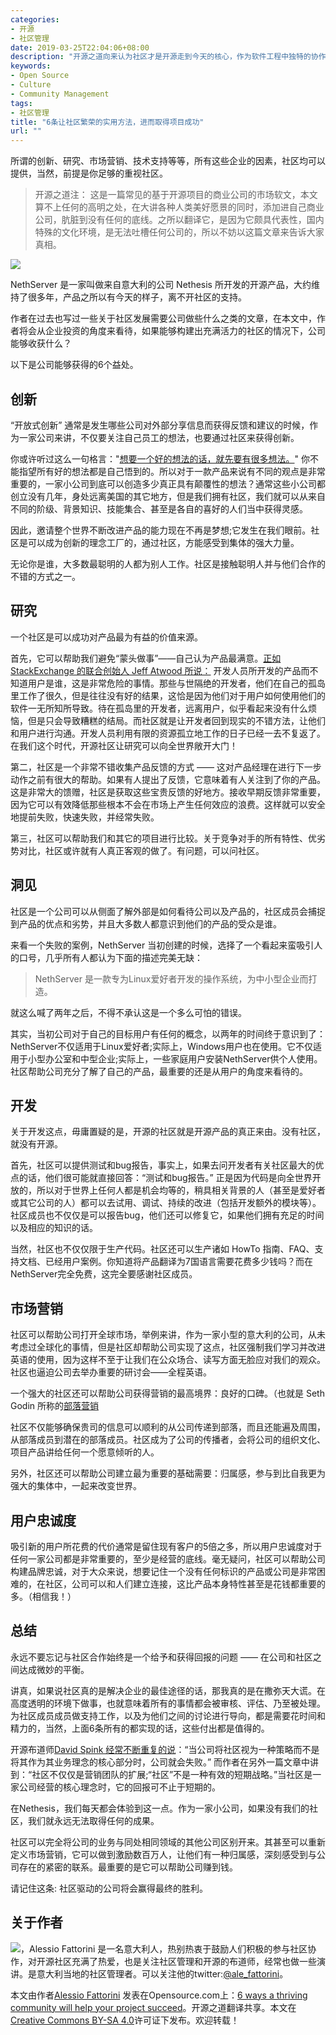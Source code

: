```yaml
---
categories:
- 开源
- 社区管理
date: 2019-03-25T22:04:06+08:00
description: "开源之道向来认为社区才是开源走到今天的核心，作为软件工程中独特的协作模式，开源社区成就了现代软件产业的基石。要知道，所谓的开源，并不仅仅是指的源代码，还有开发的整个过程、以及组织的过程。而后者才是人类历次工业革命的真正核心所在。"
keywords:
- Open Source
- Culture
- Community Management
tags:
- 社区管理
title: "6条让社区繁荣的实用方法，进而取得项目成功"
url: ""
---
```


所谓的创新、研究、市场营销、技术支持等等，所有这些企业的因素，社区均可以提供，当然，前提是你足够的重视社区。

> 开源之道注： 这是一篇常见的基于开源项目的商业公司的市场软文，本文算不上任何的高明之处，在大讲各种人类美好愿景的同时，添加进自己商业公司，肮脏到没有任何的底线。之所以翻译它，是因为它颇具代表性，国内特殊的文化环境，是无法吐槽任何公司的，所以不妨以这篇文章来告诉大家真相。

![](https://opensource.com/sites/default/files/styles/image-full-size/public/lead-images/open_community_lead.jpg?itok=F9KKLI7x)

NethServer 是一家叫做来自意大利的公司 Nethesis 所开发的开源产品，大约维持了很多年，产品之所以有今天的样子，离不开社区的支持。

作者在过去也写过一些关于社区发展需要公司做些什么之类的文章，在本文中，作者将会从企业投资的角度来看待，如果能够构建出充满活力的社区的情况下，公司能够收获什么？

以下是公司能够获得的6个益处。

## 创新

“开放式创新” 通常是发生哪些公司对外部分享信息而获得反馈和建议的时候，作为一家公司来讲，不仅要关注自己员工的想法，也要通过社区来获得创新。

你或许听过这么一句格言："[想要一个好的想法的话，就先要有很多想法。](https://www.goodreads.com/author/quotes/52938.Linus_Pauling)" 你不能指望所有好的想法都是自己悟到的。所以对于一款产品来说有不同的观点是非常重要的，一家小公司到底可以创造多少真正具有颠覆性的想法？通常这些小公司都创立没有几年，身处远离美国的其它地方，但是我们拥有社区，我们就可以从来自不同的阶级、背景知识、技能集合、甚至是各自的喜好的人们当中获得灵感。

因此，邀请整个世界不断改进产品的能力现在不再是梦想;它发生在我们眼前。社区是可以成为创新的理念工厂的，通过社区，方能感受到集体的强大力量。

无论你是谁，大多数最聪明的人都为别人工作。社区是接触聪明人并与他们合作的不错的方式之一。

## 研究

一个社区是可以成功对产品最为有益的价值来源。

首先，它可以帮助我们避免“蒙头做事”——自己认为产品最满意。[正如 StackExchange 的联合创始人 Jeff Atwood 所说：](https://blog.codinghorror.com/ivory-tower-development/) 开发人员所开发的产品而不知道用户是谁，这是非常危险的事情。那些与世隔绝的开发者，他们在自己的孤岛里工作了很久，但是往往没有好的结果，这恰是因为他们对于用户如何使用他们的软件一无所知所导致。待在孤岛里的开发者，远离用户，似乎看起来没有什么烦恼，但是只会导致糟糕的结局。而社区就是让开发者回到现实的不错方法，让他们和用户进行沟通。开发人员利用有限的资源孤立地工作的日子已经一去不复返了。在我们这个时代，开源社区让研究可以向全世界敞开大门！

第二，社区是一个非常不错收集产品反馈的方式 —— 这对产品经理在进行下一步动作之前有很大的帮助。如果有人提出了反馈，它意味着有人关注到了你的产品。这是非常大的馈赠，社区是获取这些宝贵反馈的好地方。接收早期反馈非常重要，因为它可以有效降低那些根本不会在市场上产生任何效应的浪费。这样就可以安全地提前失败，快速失败，并经常失败。

第三，社区可以帮助我们和其它的项目进行比较。关于竞争对手的所有特性、优劣势对比，社区或许就有人真正客观的做了。有问题，可以问社区。

## 洞见

社区是一个公司可以从侧面了解外部是如何看待公司以及产品的，社区成员会捕捉到产品的优点和劣势，并且大多数人都意识到他们的产品的受众是谁。

来看一个失败的案例，NethServer 当初创建的时候，选择了一个看起来蛮吸引人的口号，几乎所有人都认为下面的描述完美无缺：

> NethServer 是一款专为Linux爱好者开发的操作系统，为中小型企业而打造。

就这么喊了两年之后，不得不承认这是一个多么可怕的错误。

其实，当初公司对于自己的目标用户有任何的概念，以两年的时间终于意识到了：NethServer不仅适用于Linux爱好者;实际上，Windows用户也在使用。它不仅适用于小型办公室和中型企业;实际上，一些家庭用户安装NethServer供个人使用。社区帮助公司充分了解了自己的产品，最重要的还是从用户的角度来看待的。

## 开发

关于开发这点，毋庸置疑的是，开源的社区就是开源产品的真正来由。没有社区，就没有开源。

首先，社区可以提供测试和bug报告，事实上，如果去问开发者有关社区最大的优点的话，他们很可能就直接回答：“测试和bug报告。” 正是因为代码是向全世界开放的，所以对于世界上任何人都是机会均等的，稍具相关背景的人（甚至是爱好者或其它公司的人）都可以去试用、调试、持续的改进（包括开发额外的模块等）。社区成员也不仅仅是可以报告bug，他们还可以修复它，如果他们拥有充足的时间以及相应的知识的话。

当然，社区也不仅仅限于生产代码。社区还可以生产诸如 HowTo 指南、FAQ、支持文档、已经用户案例。你知道将产品翻译为7国语言需要花费多少钱吗？而在NethServer完全免费，这完全要感谢社区成员。

## 市场营销

社区可以帮助公司打开全球市场，举例来讲，作为一家小型的意大利的公司，从未考虑过全球化的事情，但是社区却帮助公司实现了这点，社区强制我们学习并改进英语的使用，因为这样不至于让我们在公众场合、读写方面无脸应对我们的观众。社区也逼迫公司去举办重要的研讨会——全程英语。

一个强大的社区还可以帮助公司获得营销的最高境界：良好的口碑。（也就是 Seth Godin 所称的[部落营销](https://www.ted.com/talks/seth_godin_on_the_tribes_we_lead)

社区不仅能够确保贵司的信息可以顺利的从公司传递到部落，而且还能遍及周围，从部落成员到潜在的部落成员。社区成为了公司的传播者，会将公司的组织文化、项目产品讲给任何一个愿意倾听的人。

另外，社区还可以帮助公司建立最为重要的基础需要：归属感，参与到比自我更为强大的集体中，一起来改变世界。

## 用户忠诚度

吸引新的用户所花费的代价通常是留住现有客户的5倍之多，所以用户忠诚度对于任何一家公司都是非常重要的，至少是经营的底线。毫无疑问，社区可以帮助公司构建品牌忠诚，对于大众来说，想要记住一个没有任何标识的产品或公司是非常困难的，在社区，公司可以和人们建立连接，这比产品本身特性甚至是花钱都重要的多。（相信我！）

## 总结

永远不要忘记与社区合作始终是一个给予和获得回报的问题 —— 在公司和社区之间达成微妙的平衡。

讲真，如果说社区真的是解决企业的最佳途径的话，那我真的是在撒弥天大谎。在高度透明的环境下做事，也就意味着所有的事情都会被审核、评估、乃至被处理。为社区成员成员做支持工作，以及为他们之间的讨论进行导向，都是需要花时间和精力的，当然，上面6条所有的都实现的话，这些付出都是值得的。

开源布道师[David Spink 经常不断重复的说](http://cmxhub.com/article/community-business-philosophy-tactic/)：“当公司将社区视为一种​​策略而不是将其作为其业务理念的核心部分时，公司就会失败。” 而作者在另外一篇文章中讲到：“社区不仅仅是营销团队的扩展;“社区”不是一种有效的短期战略。”当社区是一家公司经营的核心理念时，它的回报可不止于短期的。

在Nethesis，我们每天都会体验到这一点。作为一家小公司，如果没有我们的社区，我们就永远无法取得任何的成果。

社区可以完全将公司的业务与同处相同领域的其他公司区别开来。其甚至可以重新定义市场营销，它可以做到激励数百万人，让他们有一种归属感，深刻感受到与公司存在的紧密的联系。最重要的是它可以帮助公司赚到钱。

请记住这条: 社区驱动的公司将会赢得最终的胜利。

## 关于作者

![](https://opensource.com/sites/default/files/styles/profile_pictures/public/pictures/ale_faccia.jpg?itok=OC1nLavv)，Alessio Fattorini 是一名意大利人，热别热衷于鼓励人们积极的参与社区协作，对开源社区充满了热爱，也是关注社区管理和开源的布道师，经常也做一些演讲。是意大利当地的社区管理者。可以关注他的twitter:[@ale_fattorini](https://twitter.com/ale_fattorini)。


本文由作者[Alessio Fattorini](https://opensource.com/users/alefattorini)  发表在Opensource.com上：[6 ways a thriving community will help your project succeed](https://opensource.com/open-organization/18/3/why-build-community-3)。开源之道翻译共享。本文在[Creative Commons BY-SA 4.0](http://creativecommons.org/licenses/by-sa/4.0/)许可证下发布。欢迎转载！
